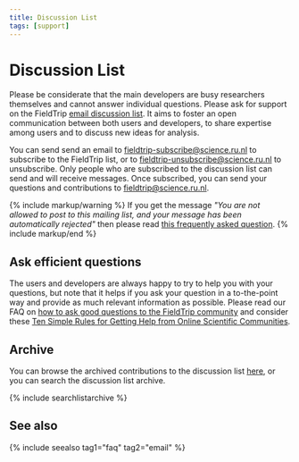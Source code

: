 ```yaml
---
title: Discussion List
tags: [support]
---
```


# Discussion List

Please be considerate that the main developers are busy researchers themselves and cannot answer individual questions. Please ask for support on the FieldTrip [email discussion list](http://mailman.science.ru.nl/mailman/listinfo/fieldtrip). It aims to foster an open communication between both users and developers, to share expertise among users and to discuss new ideas for analysis.

You can send send an email to <fieldtrip-subscribe@science.ru.nl> to subscribe to the FieldTrip list, or to <fieldtrip-unsubscribe@science.ru.nl> to unsubscribe. Only people who are subscribed to the discussion list can send and will receive messages. Once subscribed, you can send your questions and contributions to <fieldtrip@science.ru.nl>.

{% include markup/warning %}
If you get the message <em>"You are not allowed to post to this mailing list, and your message has been automatically rejected"</em> then please read <a href="/faq/why_am_i_not_allowed_to_post_to_the_discussion_list">this frequently asked question</a>.
{% include markup/end %}

## Ask efficient questions

The users and developers are always happy to try to help you with your questions, but note that it helps if you ask your question in a to-the-point way and provide as much relevant information as possible. Please read our FAQ on [how to ask good questions to the FieldTrip community](/faq/how_to_ask_good_questions_to_the_community) and consider these [Ten Simple Rules for Getting Help from Online Scientific Communities](http://www.ploscompbiol.org/article/info:doi%2F10.1371%2Fjournal.pcbi.1002202).

## Archive

You can browse the archived contributions to the discussion list [here](http://mailman.science.ru.nl/pipermail/fieldtrip), or you can search the discussion list archive.

{% include searchlistarchive %}

## See also

{% include seealso tag1="faq" tag2="email" %}
